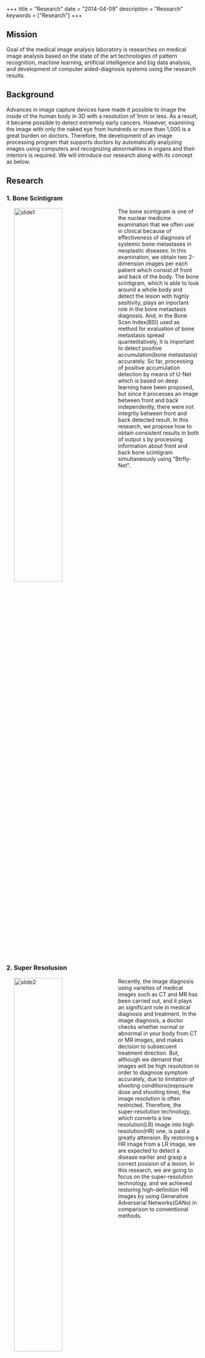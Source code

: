 +++
title = "Research"
date = "2014-04-09"
description = "Research"
keywords = ["Research"]
+++

## Mission

Goal of the medical image analysis laboratory is researches on medical image analysis based on the state of the art technologies of pattern recognition, machine learning, artificial intelligence and big data analysis, and development of computer aided-diagnosis systems using the research results.

## Background

Advances in image capture devices have made it possible to image the inside of the human body in 3D with a resolution of 1mm or less. As a result, it became possible to detect extremely early cancers. However, examining the image with only the naked eye from hundreds or more than 1,000 is a great burden on doctors. Therefore, the development of an image processing program that supports doctors by automatically analyzing images using computers and recognizing abnormalities in organs and their interiors is required. We will introduce our research along with its concept as below. 

<!--<div align="center"><img src="/img/research/slide1_E.png"  width=50% title="slide1"></div>-->

## Research

### 1. Bone Scintigram

<img src="/img/research/slide_1.png" width=50% title="slide1" hspace=20 align="left">
The bone scintigram is one of the nuclear medicine examination that we often use in clinical because of effectiveness of diagnosis of systemic bone metastases in neoplastic diseases. In this examination, we obtain two 2-dimension images per each patient which consist of front and back of the body. The bone scintigram, which is able to look around a whole body and detect the lesion with highly sesitivity, plays an inportant role in the bone metastasis diagnosis. And, in the Bone Scan Index(BSI) used as method for evaluation of bone metastasis spread quantetitatively, it is important to detect positive accumulation(bone metastasis) accurately. So far, processing of positive accumulation detection by means of U-Net which is based on deep learning have been proposed, but since it processes an image between front and back independently, there were not integrity between front and back detected result. In this research, we propose how to obtain consistent results in both of output s by processing information about front and back bone scintigram simultaneously using "Btrfly-Net".

<br clear="all">


### 2. Super Resolusion
<img src="/img/research/slide_2.png" width=50% title="slide2" hspace=20 align="left">
Recently, the image diagnosis using varieties of medical images such as CT and MR has been carried out, and it plays an significant role in medical diagnosis and treatment. In the image diagnosis, a doctor checks whether normal or abnormal in your body from CT or MR images, and makes decision to subsecuent treatment direction. But, although we demand that images will be high resolution in order to diagnose symptom accurately, due to limitation of shooting conditions(exposure dose and shooting time), the image resolution is often restricted. Therefore, the super-resolution technology, which converts a low resolution(LR) image into high resolution(HR) one, is paid a greatly attension. By restoring a HR image from a LR image, we are expected to detect a disease earlier and grasp a correct posision of a lesion. In this research, we are going to focus on the super-resolution technology, and we achieved restoring high-definition HR images by using Generative Adversarial Networks(GANs) in comparison to conventional methods.

<br clear="all">

### 3. Statistical Model
A statistical model is represented an organ's shape or intensity distribution by several parameters, and used as crucial pre-information in the medical image processing. For example, in the organ segmentation, the statistical model could be constrain conditions for the organ shape and get rid of obviously different shapes from what we would like to aim at, and we are expected to improve segmentation performance.

<br>

#### 3.1. Statistical Shape Model for Human Embryos

---

<img src="/img/research/slide_3.png" width=50% title="slide3" hspace=20 align="left">
In the human growth process, the term that is between 3 and 9 weeks of pregnancy is called the embryo stage, which is important period for shaping organs, and has a risk that  various kinds of abnomals will be happend. In addition, it is said that the 25% of death causes among newborns is a congenital anormaly, thus, the prenatal diagnosis is considerably significant. Therefore, we demand to develop the computed aided diagnosis(CAD) system for growth prediction of a human embryo or the prenatal image diagnosis. However, since organs in the embryo stage change its shape dinamically as it is growing, the conventional statistical shape model(SSM) could not deal with dinamic change of the anatomic structure form depending on time. In this research, we will construct the time and space SSM applying for time change and study in how to make use of the CAD system against prenatal congenital anormaly shapes.

<br clear="all">

<br>


#### 3.2. Statistical Intensity Model for Blood Vessels

---

<img src="/img/research/slide_4.png" width=50% title="slide4" hspace=20 align="left">
A disease caused by abnormal blood flow directly links to death and many cases should be considerably serious.For instance, there are myocardial infarction or angina, which results from humps in the blood vessel due to stagnating blood flow in the blood vessel by arteriosclerosis. Thus, an early detection of anormaly in the blood vessel is essential. A blood vessel segmentation plays an important role in an anormaly detection and it is expected to improve accuracy by applying for the statistical model.In contrast, a model construction forcusing on the dendritic structure such as blood vessels which has complicated its intensity distribution is difficult to make model so little investigation have been proposed so far.In this research, we will target on dendritic structure such as lung blood vessels and bronchus, and study in construction of the statistical intensity model by deep generative learning such as "VAE" and "Glow".

<br clear="all">

<br>


### 4. Dementia Aided Diagnosis
<img src="/img/research/slide_5.png" width=50% title="slide5" hspace=20 align="left">
Thanks to the medical technology progress in recent days, our life has been become much more affluent, while aging society is one of the biggest problems in the developed country. One of the issue in aging society is the dementia among elderly people. Unlike forgetfullness due to aging, the dementia is generally recognized as the symptom or state caused by nerve tissue's breaking because of someting disease. The dementia is classified into several types by causes, that is, Alzheimer’s disease(AD)(most case), vascular dementia(VD), frontotemporal dementia (FTD) and dementia with Lewy bodies (DLB) are called 4 major causes. In 3 major causes except VD, there are a lot of cases that we can detect early by means of SPECT examination. Although we can view the state of brain blood flow as an image at SPECT examination, it is difficult for a docter to identify a part of blood flow decline from images and diagnose whether dementia or not. It is also time consuming. Therefore, the computer aided diagnosis system has been demanded. In this research, we are going to develop system that recognize dementia from the SPECT image based on deep learning. 

<br clear="all">

### 5. Organ Segmentation
<img src="/img/research/slide_6.png" width=50% title="slide6" hspace=20 align="left">
An infant image has large variations in organ's density, shape, location and size depending on an individual or its age and due to a low-dose imaging, it would be a low resolution and low SN (signal-to-noise) ratio image.Dealing with these problems, we need the original image  diagnosis aided system instead of what is targeted on adults. Many  segmentation methods based on deep learning have been proposied so far and high accuracy outcomes have been reported, while there is an issue that there are predicted results of unnatural shapes.In this research, we are going to aim at improving liver segmentation performance for infant CT images by applaying the time-space statistical shape model for "3D-Unet" adapted to 3 dimention CT images.

<br clear="all">

<!--
### 1. Fundamental technologies

#### 1-1 Computational anatomy
We have studied on statistical shape models (SSMs) of human trunk that describe statistical shape variation of organs. Following figure shows an example of SSMs of several organs in a human trunk, in which not only statistical shape variations of individual organs but also statistical correlations between neighboring organs were modeled.

<div align="center"><img src="/img/research/slide2_E.jpg"  width=50% title="slide2"></div>

We are now extending such statistiacl model so as to describe statistical variation along time axis, resolution axis, functional axis and pathological axis in [multi-disciplinary computational anatomy project](http://wiki.tagen-compana.org/mediawiki/index.php/Main_Page)．

### 2. Applications

#### 2-1 Automated organ recognition
##### １）Single organ recognition (lung, liver, pancreas...)
Segmentation problem of organ with average shapes and without pathology has been solved. We focus on segmentation problem of organ with atypical shape and/or pathological lesion.

Segmentation with SSM is effective approach to prevent unnatural shape in segmentation of organ with pathological lesion. This figure shows graph cuts with multiple shapes, in which it successfully recognizes lung area with pathological lesion.


<div align="center"><img src="/img/research/slide3_E.jpg"  width=50% title="slide3"></div>

We proposed a sparse modeling based approach with lesion basis for segmentation of an organ with an atypical shape and large pathological lesions.

<div align="center"><img src="/img/research/slide4_E.jpg"  width=50% title="slide4"></div>

A relaxed conditional SSM was presented to manage errors in conditions that involve an irregular shape of an organ and/or lesions. A sequentially graph cuts based segmentation algorithm with the relaxed conditional SSM was presented to show the effectiveness of such an SSM in segmentation.

<div align="center"><img src="/img/research/slide5_E.jpg"  width=50% title="slide5"></div>

##### ２）Multi-organ segmentation
We proposed atlas guided expectation and maximization (EM) algorithm for statistical parameter estimation and maximum a posteriori (MAP) segmentation followed by multiple level sets in which overlap between neighboring level sets are minimized.

<div align="center"><img src="/img/research/slide6_E.jpg"  width=50% title="slide6"></div>

#### 2-2 Automated recognition of pathological lesions
##### １）Liver tumors in CT volume
We proposed an ensemble learning based liver tumor segmentation algorithm which was proved to be the best in the competition in conjunction with MICCAI2008.

<div align="center"><img src="/img/research/slide7_E.jpg"  width=50% title="slide7"></div>

##### ２）Cerebral aneurysm in MR volume
We proposed an algorithm for cerebral aneurysm detection in MR volume. This is a collaborative research with the Univ. of Tokyo.

##### ３）Abnormal accumulation in a bone scintigram
We have studied on automated abnormal accumulation detection in a bone scintigram by collaboration with Osaka city university.

#### 2-3 Embryo analysis
We have studied on embryos of Kyoto Collection so as to model evolution process of Homo sapiens (collaboration with Kyoto Univ.)

#### 2-4 Postmortem analysis
Recently, Autopsy imaging in Japan, Virtopy in Europe have attracted many researchers, in which cause of death are estimated based on postmortem CT and/or MR volumes. We have approached this problem from the viewpoint of medical image analysis.

##### １）Bone fracture
Bone fracture is an important sign to identify cause of death. We proposed an algorithm which combines denoising autoencorder with deep convolutional neural network, to detect bone fractures in a postmortem CT volume.

<div align="center"><img src="/img/research/slide8_E.jpg"  width=50% title="slide8"></div>

##### ２）Postmortem computational anatomy and organ recognition with large deformation
We have studied on postmortem computational anatomy in which postmortem organ’s shape variation can be modeled by a postmortem SSM. Following slide shows average shapes of in-vivo and postmortem livers, where right lobe of the postmortem liver goes up due to respiratory arrest and left lobe goes down due to dilation of heart. We also developed a segmentation algorithm based on the postmortem SSM.

<div align="center"><img src="/img/research/slide9_E.jpg"  width=50% title="slide9"></div>

In addition, we are developing a temporal model of a postmortem CT volume by collaborating with Tokai Univ. and Hamburg Univ.

##### ３）Cause of death and postmortem time
Once postmortem organs are recognized, machine learning based algorithm estimates cause of death and postmortem time. This work is collaboration work with Yamaguchi Univ. and Fukui Univ.
-->